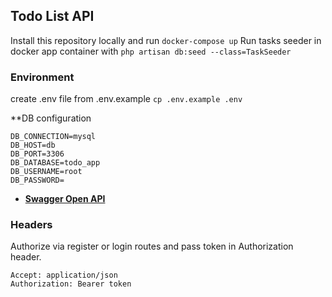 ## Todo List API

Install this repository locally and run ```docker-compose up```
Run tasks seeder in docker app container with 
```php artisan db:seed --class=TaskSeeder```

### Environment
create .env file from .env.example
```cp .env.example .env```

**DB configuration
```
DB_CONNECTION=mysql
DB_HOST=db
DB_PORT=3306
DB_DATABASE=todo_app
DB_USERNAME=root
DB_PASSWORD=
```

- **[Swagger Open API](https://app.swaggerhub.com/apis/EDWARDNERO2020/TodoAPITestTask/1.0.0#/)**

### Headers
Authorize via register or login routes and pass token in Authorization header.
```
Accept: application/json
Authorization: Bearer token
```


